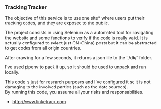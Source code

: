 ### Tracking Tracker

The objective of this service is to use one site* where users put their tracking codes, and they are exposed to the public.    

The project consists in using Selenium as a automated tool for navigating the website and some functions to verify if the code is really valid.
It is actually configured to select just CN (China) posts but it can be abstracted to get codes from all origin countries.    

After crawling for a few seconds, it returns a json file to the './db/' folder.    

I've used pipenv to pack it up, so it should be used to unpack and run locally.    

This code is just for research purposes and I've configured it so it is not damaging to the involved parties (such as the data sources).    
By running this code, you assume all your risks and responsabilities.


* http://www.linketrack.com